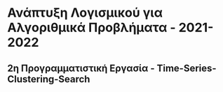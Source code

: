 # Ανάπτυξη Λογισμικού για Αλγοριθμικά Προβλήματα - 2021-2022
## 2η Προγραμματιστική Εργασία - Time-Series-Clustering-Search
